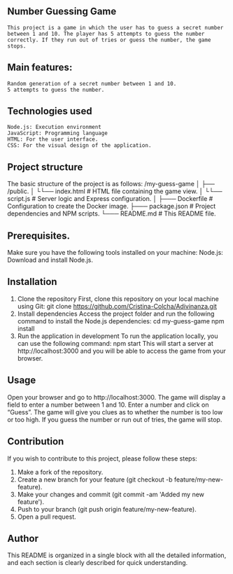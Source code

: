  
## Number Guessing Game
    This project is a game in which the user has to guess a secret number between 1 and 10. The player has 5 attempts to guess the number correctly. If they run out of tries or guess the number, the game stops.
## Main features:
    Random generation of a secret number between 1 and 10.
    5 attempts to guess the number.
## Technologies used
    Node.js: Execution environment 
    JavaScript: Programming language 
    HTML: For the user interface.
    CSS: For the visual design of the application.
## Project structure
The basic structure of the project is as follows:
/my-guess-game
│
├── /public.
│ └└── index.html # HTML file containing the game view.
│ └└── script.js # Server logic and Express configuration.
│
├─── Dockerfile # Configuration to create the Docker image.
├─── package.json # Project dependencies and NPM scripts.
└─── README.md # This README file.
## Prerequisites.
Make sure you have the following tools installed on your machine:
Node.js: Download and install Node.js.
## Installation
1. Clone the repository
First, clone this repository on your local machine using Git:
    git clone https://github.com/Cristina-Colcha/Adivinanza.git
2. Install dependencies
Access the project folder and run the following command to install the Node.js dependencies:
    cd my-guess-game
    npm install
3. Run the application in development
To run the application locally, you can use the following command:
    npm start
This will start a server at http://localhost:3000 and you will be able to access the game from your browser.
## Usage
Open your browser and go to http://localhost:3000.
    The game will display a field to enter a number between 1 and 10.
    Enter a number and click on “Guess”.
    The game will give you clues as to whether the number is too low or too high.
    If you guess the number or run out of tries, the game will stop.
## Contribution
If you wish to contribute to this project, please follow these steps:
1. Make a fork of the repository.
2. Create a new branch for your feature (git checkout -b feature/my-new-feature).
3. Make your changes and commit (git commit -am 'Added my new feature').
4. Push to your branch (git push origin feature/my-new-feature).
5. Open a pull request.
## Author
This README is organized in a single block with all the detailed information, and each section is clearly described for quick understanding.

